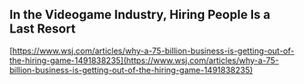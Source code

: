 ## In the Videogame Industry, Hiring People Is a Last Resort
  
  [https://www.wsj.com/articles/why-a-75-billion-business-is-getting-out-of-the-hiring-game-1491838235](https://www.wsj.com/articles/why-a-75-billion-business-is-getting-out-of-the-hiring-game-1491838235)